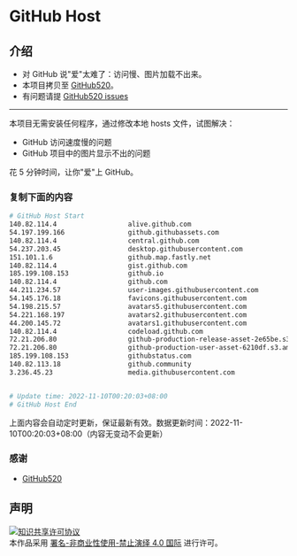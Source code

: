 # GitHub Host
## 介绍
- 对 GitHub 说"爱"太难了：访问慢、图片加载不出来。
- 本项目拷贝至 [GitHub520](https://github.com/521xueweihan/GitHub520)。
- 有问题请提 [GitHub520 issues](https://github.com/521xueweihan/GitHub520/issues/new)

---

本项目无需安装任何程序，通过修改本地 hosts 文件，试图解决：
- GitHub 访问速度慢的问题
- GitHub 项目中的图片显示不出的问题

花 5 分钟时间，让你"爱"上 GitHub。

### 复制下面的内容
```bash
# GitHub Host Start
140.82.114.4                  alive.github.com
54.197.199.166                github.githubassets.com
140.82.114.4                  central.github.com
54.237.203.45                 desktop.githubusercontent.com
151.101.1.6                   github.map.fastly.net
140.82.114.4                  gist.github.com
185.199.108.153               github.io
140.82.114.4                  github.com
44.211.234.57                 user-images.githubusercontent.com
54.145.176.18                 favicons.githubusercontent.com
54.198.215.57                 avatars5.githubusercontent.com
54.221.168.197                avatars2.githubusercontent.com
44.200.145.72                 avatars1.githubusercontent.com
140.82.114.4                  codeload.github.com
72.21.206.80                  github-production-release-asset-2e65be.s3.amazonaws.com
72.21.206.80                  github-production-user-asset-6210df.s3.amazonaws.com
185.199.108.153               githubstatus.com
140.82.113.18                 github.community
3.236.45.23                   media.githubusercontent.com


# Update time: 2022-11-10T00:20:03+08:00
# GitHub Host End

```
上面内容会自动定时更新，保证最新有效。数据更新时间：2022-11-10T00:20:03+08:00（内容无变动不会更新）

### 感谢

- [GitHub520](https://github.com/521xueweihan/GitHub520)

## 声明
<a rel="license" href="https://creativecommons.org/licenses/by-nc-nd/4.0/deed.zh"><img alt="知识共享许可协议" style="border-width: 0" src="https://licensebuttons.net/l/by-nc-nd/4.0/88x31.png"></a><br>本作品采用 <a rel="license" href="https://creativecommons.org/licenses/by-nc-nd/4.0/deed.zh">署名-非商业性使用-禁止演绎 4.0 国际</a> 进行许可。
